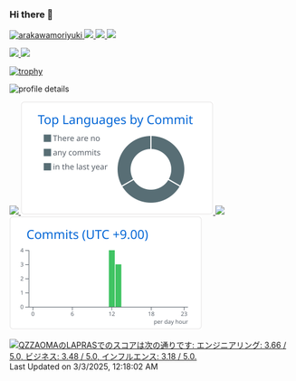 ### Hi there 👋

<!--
**arakawamoriyuki/arakawamoriyuki** is a ✨ _special_ ✨ repository because its `README.md` (this file) appears on your GitHub profile.

Here are some ideas to get you started:

- 🔭 I’m currently working on ...
- 🌱 I’m currently learning ...
- 👯 I’m looking to collaborate on ...
- 🤔 I’m looking for help with ...
- 💬 Ask me about ...
- 📫 How to reach me: ...
- 😄 Pronouns: ...
- ⚡ Fun fact: ...
-->

<p align="left">
  <a href="https://github.com/arakawamoriyuki/arakawamoriyuki/">
    <img src="https://komarev.com/ghpvc/?username=arakawamoriyuki" alt="arakawamoriyuki" />
  </a>
  <a href="https://github.com/arakawamoriyuki">
    <img height="20" src="https://img.shields.io/github/followers/arakawamoriyuki?label=follow&logo=github&style=flat" />
  </a>
  <a href="https://qiita.com/arakawa_moriyuki">
    <img height="20" src="https://qiita-badge.apiapi.app/s/arakawa_moriyuki/posts.svg" />
  </a>
  <a href="https://qiita.com/arakawa_moriyuki">
    <img height="20" src="https://qiita-badge.apiapi.app/s/arakawa_moriyuki/contributions.svg" />
  </a>
</p>

<p align="left">
  <a href="https://github-readme-stats.vercel.app/api?username=arakawamoriyuki">
    <img height="200" src="https://github-readme-stats.vercel.app/api?username=arakawamoriyuki" />
  </a>
  <a href="https://github-readme-stats.vercel.app/api/top-langs/?username=arakawamoriyuki&layout=compact">
    <img height="200" src="https://github-readme-stats.vercel.app/api/top-langs/?username=arakawamoriyuki&layout=compact" />
  </a>
</p>

[![trophy](https://github-profile-trophy.vercel.app/?username=arakawamoriyuki)](https://github.com/ryo-ma/github-profile-trophy)

![profile details](http://github-profile-summary-cards.vercel.app/api/cards/profile-details?username=arakawamoriyuki&theme=github)

<p align="left">
  <a href="http://github-profile-summary-cards.vercel.app/api/cards/repos-per-language?username=arakawamoriyuki&theme=github&exclude=">
    <img height="200" src="http://github-profile-summary-cards.vercel.app/api/cards/repos-per-language?username=arakawamoriyuki&theme=github&exclude=" />
  </a>
  
  <!--
  <a href="http://github-profile-summary-cards.vercel.app/api/cards/most-commit-language?username=arakawamoriyuki&theme=github&exclude=">
    <img height="200" src="http://github-profile-summary-cards.vercel.app/api/cards/most-commit-language?username=arakawamoriyuki&theme=github&exclude=" />
  </a>
  -->
  <a href="https://raw.githubusercontent.com/arakawamoriyuki/arakawamoriyuki/main/profile-summary-card-output/github/2-most-commit-language.svg">
    <img height="200" src="https://raw.githubusercontent.com/arakawamoriyuki/arakawamoriyuki/main/profile-summary-card-output/github/2-most-commit-language.svg" />
  </a>
  
  <a href="http://github-profile-summary-cards.vercel.app/api/cards/stats?username=arakawamoriyuki&theme=github">
    <img height="200" src="http://github-profile-summary-cards.vercel.app/api/cards/stats?username=arakawamoriyuki&theme=github" />
  </a>

  <!--
  <a href="https://github-profile-summary-cards.vercel.app/api/cards/productive-time?username=arakawamoriyuki&theme=github&utcOffset=9">
    <img height="200" src="https://github-profile-summary-cards.vercel.app/api/cards/productive-time?username=arakawamoriyuki&theme=github&utcOffset=9" />
  </a>
  -->
  <a href="https://raw.githubusercontent.com/arakawamoriyuki/arakawamoriyuki/main/profile-summary-card-output/github/4-productive-time.svg">
    <img height="200" src="https://raw.githubusercontent.com/arakawamoriyuki/arakawamoriyuki/main/profile-summary-card-output/github/4-productive-time.svg" />
  </a>
</p>

<!--START_SECTION:lapras-card-->
<p ><a href="https://lapras.com/public/QZZAOMA" target="_blank" rel="noopener noreferrer"><img alt="QZZAOMAのLAPRASでのスコアは次の通りです: エンジニアリング: 3.66 / 5.0, ビジネス: 3.48 / 5.0, インフルエンス: 3.18 / 5.0." src="https://lapras-card-generator.vercel.app/api/svg?e=3.66&b=3.48&i=3.18&b1=%23020E27&b2=%230E5593&i1=%23030E21&i2=%231688BF&l=ja" width="400" ></a>  
Last Updated on 3/3/2025, 12:18:02 AM</p>
<!--END_SECTION:lapras-card-->
